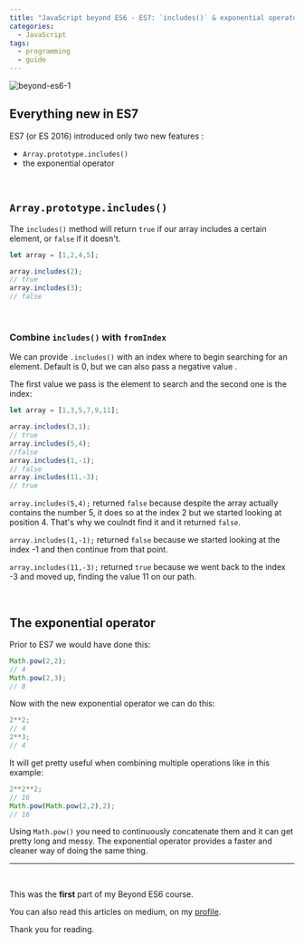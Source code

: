 ```yaml
---
title: "JavaScript beyond ES6 - ES7: `includes()` & exponential operator"
categories:
  - JavaScript
tags:
  - programming
  - guide
---
```


![beyond-es6-1](https://albertomontalesi.github.io/assets/images/BEYOND-ES6/beyond-es6-card-1.jpg)

## Everything new in ES7

ES7 (or ES 2016) introduced only two new features :

- `Array.prototype.includes()`
- the exponential operator

&nbsp;

## `Array.prototype.includes()`

The `includes()` method will return `true` if our array includes a certain element, or `false` if it doesn't.

```js
let array = [1,2,4,5];

array.includes(2);
// true
array.includes(3);
// false
```
&nbsp;

### Combine `includes()` with `fromIndex`

We can provide `.includes()` with an index where to begin searching for an element. Default is 0, but we can also pass a negative value .

The first value we pass is the element to search and the second one is the index:

``` js
let array = [1,3,5,7,9,11];

array.includes(3,1);
// true
array.includes(5,4);
//false
array.includes(1,-1);
// false
array.includes(11,-3);
// true
```

`array.includes(5,4);` returned `false` because despite the array actually contains the number 5, it does so at the index 2 but we started looking at position 4. That's why we coulndt find it and it returned `false`.

`array.includes(1,-1);` returned `false` because we started looking at the index -1 and then continue from that point.

`array.includes(11,-3);` returned `true` because we went back to the index -3 and moved up, finding the value 11 on our path.

&nbsp;

## The exponential operator

Prior to ES7 we would have done this:

``` js
Math.pow(2,2);
// 4
Math.pow(2,3);
// 8
```

Now with the new exponential operator we can do this:

```js
2**2;
// 4
2**3;
// 4
```

It will get pretty useful when combining multiple operations like in this example:

``` js
2**2**2;
// 16
Math.pow(Math.pow(2,2),2);
// 16
```

Using `Math.pow()` you need to continuously concatenate them and it can get pretty long and messy. The exponential operator provides a faster and cleaner way of doing the same thing.

---

&nbsp;

This was the **first** part of my Beyond ES6 course.

You can also read this articles on medium, on my [profile](https://medium.com/@labby92).


Thank you for reading.